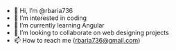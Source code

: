 - 👋 Hi, I’m @rbaria736
- 👀 I’m interested in coding 
- 🌱 I’m currently learning Angular 
- 💞️ I’m looking to collaborate on web designing projects
- 📫 How to reach me (rbaria736@gmail.com) 

<!---
rbaria736/rbaria736 is a ✨ special ✨ repository because its `README.md` (this file) appears on your GitHub profile.
You can click the Preview link to take a look at your changes.
--->
